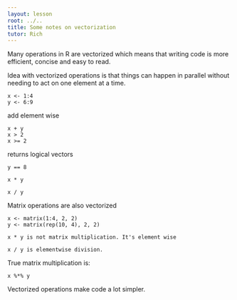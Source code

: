 ```yaml
---
layout: lesson
root: ../..
title: Some notes on vectorization
tutor: Rich
---
```



Many operations in R are vectorized which means that writing code is more efficient, concise and easy to read.

Idea with vectorized operations is that things can happen in parallel without needing to act on one element at a time.

~~~
x <- 1:4
y <- 6:9
~~~

add element wise

~~~
x + y
x > 2
x >= 2
~~~
returns logical vectors

~~~
y == 8

x * y

x / y
~~~

Matrix operations are also vectorized

~~~
x <- matrix(1:4, 2, 2)
y <- matrix(rep(10, 4), 2, 2)

x * y is not matrix multiplication. It's element wise

x / y is elementwise division.
~~~

True matrix multiplication is:

~~~
x %*% y
~~~

Vectorized operations make code a lot simpler.
